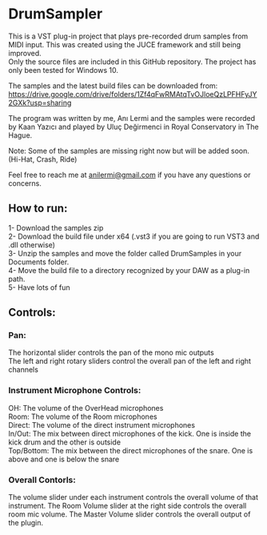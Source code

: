 # DrumSampler

This is a VST plug-in project that plays pre-recorded drum samples from MIDI input. This was created using the JUCE framework and still being improved.  
Only the source files are included in this GitHub repository. The project has only been tested for Windows 10.  
  
The samples and the latest build files can be downloaded from:  
https://drive.google.com/drive/folders/1Zf4qFwRMAtqTvOJloeQzLPFHFyJY2GXk?usp=sharing  
  
The program was written by me, Anı Lermi and the samples were recorded by Kaan Yazıcı and played by Uluç Değirmenci in Royal Conservatory in The Hague.  

Note: Some of the samples are missing right now but will be added soon. (Hi-Hat, Crash, Ride) 
  
Feel free to reach me at anilermi@gmail.com if you have any questions or concerns.
  
## How to run:  
1- Download the samples zip  
2- Download the build file under x64 (.vst3 if you are going to run VST3 and .dll otherwise)  
3- Unzip the samples and move the folder called DrumSamples in your Documents folder.  
4- Move the build file to a directory recognized by your DAW as a plug-in path.  
5- Have lots of fun  
    
## Controls: 
### Pan: 
The horizontal slider controls the pan of the mono mic outputs  
The left and right rotary sliders control the overall pan of the left and right channels  
  
### Instrument Microphone Controls:  
OH: The volume of the OverHead microphones  
Room: The volume of the Room microphones  
Direct: The volume of the direct instrument microphones  
In/Out: The mix between direct microphones of the kick. One is inside the kick drum and the other is outside  
Top/Bottom: The mix between the direct microphones of the snare. One is above and one is below the snare  
  
### Overall Contorls:  
The volume slider under each instrument controls the overall volume of that instrument. The Room Volume slider at the
right side controls the overall room mic volume. The Master Volume slider controls the overall output of the plugin.
